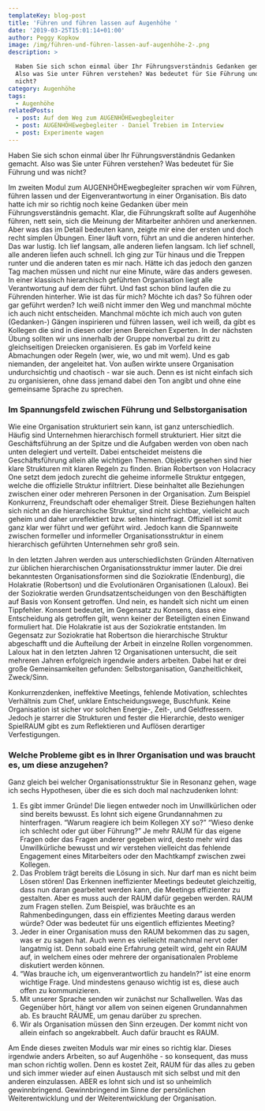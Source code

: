 ```yaml
---
templateKey: blog-post
title: 'Führen und führen lassen auf Augenhöhe '
date: '2019-03-25T15:01:14+01:00'
author: Peggy Kopkow
image: /img/führen-und-führen-lassen-auf-augenhöhe-2-.png
description: >

  Haben Sie sich schon einmal über Ihr Führungsverständnis Gedanken gemacht.
  Also was Sie unter Führen verstehen? Was bedeutet für Sie Führung und was
  nicht? 
category: Augenhöhe
tags:
  - Augenhöhe
relatedPosts:
  - post: Auf dem Weg zum AUGENHÖHEwegbegleiter
  - post: AUGENHÖHEwegbegleiter - Daniel Trebien im Interview
  - post: Experimente wagen
---
```

Haben Sie sich schon einmal über Ihr Führungsverständnis Gedanken gemacht. Also was Sie unter Führen verstehen? Was bedeutet für Sie Führung und was nicht? 

Im zweiten Modul zum AUGENHÖHEwegbegleiter sprachen wir vom Führen, führen lassen und der Eigenverantwortung in einer Organisation. Bis dato hatte ich mir so richtig noch keine Gedanken über mein Führungsverständnis gemacht. Klar, die Führungskraft sollte auf Augenhöhe führen, nett sein, sich die Meinung der Mitarbeiter anhören und anerkennen. Aber was das im Detail bedeuten kann, zeigte mir eine der ersten und doch recht simplen Übungen. Einer läuft vorn, führt an und die anderen hinterher. Das war lustig. Ich lief langsam, alle anderen liefen langsam. Ich lief schnell, alle anderen liefen auch schnell. Ich ging zur Tür hinaus und die Treppen runter und die anderen taten es mir nach. Hätte ich das jedoch den ganzen Tag machen müssen und nicht nur eine Minute, wäre das anders gewesen. In einer klassisch hierarchisch geführten Organisation liegt alle Verantwortung auf dem der führt. Und fast schon blind laufen die zu Führenden hinterher. Wie ist das für mich? Möchte ich das? So führen oder gar geführt werden? Ich weiß nicht immer den Weg und manchmal möchte ich auch nicht entscheiden. Manchmal möchte ich mich auch von guten (Gedanken-) Gängen inspirieren und führen lassen, weil ich weiß, da gibt es Kollegen die sind in diesen oder jenen Bereichen Experten. In der nächsten Übung sollten wir uns innerhalb der Gruppe nonverbal zu dritt zu gleichseitigen Dreiecken organisieren. Es gab im Vorfeld keine Abmachungen oder Regeln (wer, wie, wo und mit wem). Und es gab niemanden, der angeleitet hat. Von außen wirkte unsere Organisation undurchsichtig und chaotisch - war sie auch. Denn es ist nicht einfach sich zu organisieren, ohne dass jemand dabei den Ton angibt und ohne eine gemeinsame Sprache zu sprechen. 

### Im Spannungsfeld zwischen Führung und Selbstorganisation

Wie eine Organisation strukturiert sein kann, ist ganz unterschiedlich. Häufig sind Unternehmen hierarchisch formell strukturiert. Hier sitzt die Geschäftsführung an der Spitze und die Aufgaben werden von oben nach unten delegiert und verteilt. Dabei entscheidet meistens die Geschäftsführung allein alle wichtigen Themen. Objektiv gesehen sind hier klare Strukturen mit klaren Regeln zu finden. Brian Robertson von Holacracy One setzt dem jedoch zurecht die geheime informelle Struktur entgegen, welche die offizielle Struktur infiltriert. Diese beinhaltet alle Beziehungen zwischen einer oder mehreren Personen in der Organisation. Zum Beispiel Konkurrenz, Freundschaft oder ehemaliger Streit. Diese Beziehungen halten sich nicht an die hierarchische Struktur, sind nicht sichtbar, vielleicht auch geheim und daher unreflektiert bzw. selten hinterfragt. Offiziell ist somit ganz klar wer führt und wer geführt wird. Jedoch kann die Spannweite zwischen formeller und informeller Organisationsstruktur in einem hierarchisch geführten Unternehmen sehr groß sein.

In den letzten Jahren werden aus unterschiedlichsten Gründen Alternativen zur üblichen hierarchischen Organisationsstruktur immer lauter. Die drei bekanntesten Organisationsformen sind die Soziokratie (Endenburg), die Holakratie (Robertson) und die Evolutionären Organisationen (Laloux). Bei der Soziokratie werden Grundsatzentscheidungen von den Beschäftigten auf Basis von Konsent getroffen. Und nein, es handelt sich nicht um einen Tippfehler. Konsent bedeutet, im Gegensatz zu Konsens, dass eine Entscheidung als getroffen gilt, wenn keiner der Beteiligten einen Einwand formuliert hat. Die Holakratie ist aus der Soziokratie entstanden. Im Gegensatz zur Soziokratie hat Robertson die hierarchische Struktur abgeschafft und die Aufteilung der Arbeit in einzelne Rollen vorgenommen. Laloux hat in den letzten Jahren 12 Organisationen untersucht, die seit mehreren Jahren erfolgreich irgendwie anders arbeiten. Dabei hat er drei große Gemeinsamkeiten gefunden: Selbstorganisation, Ganzheitlichkeit, Zweck/Sinn.

Konkurrenzdenken, ineffektive Meetings, fehlende Motivation, schlechtes Verhältnis zum Chef, unklare Entscheidungswege, Buschfunk. Keine Organisation ist sicher vor solchen Energie-, Zeit-, und Geldfressern. Jedoch je starrer die Strukturen und fester die Hierarchie, desto weniger SpielRAUM gibt es zum Reflektieren und Auflösen derartiger Verfestigungen.

### Welche Probleme gibt es in Ihrer Organisation und was braucht es, um diese anzugehen?

Ganz gleich bei welcher Organisationsstruktur Sie in Resonanz gehen, wage ich sechs Hypothesen, über die es sich doch mal nachzudenken lohnt:

1. Es gibt immer Gründe! Die liegen entweder noch im Unwillkürlichen oder sind bereits bewusst. Es lohnt sich eigene Grundannahmen zu hinterfragen. “Warum reagiere ich beim Kollegen XY so?” “Wieso denke ich schlecht oder gut über Führung?” Je mehr RAUM für das eigene Fragen oder das Fragen anderer gegeben wird, desto mehr wird das Unwillkürliche bewusst und wir verstehen vielleicht das fehlende Engagement eines Mitarbeiters oder den Machtkampf zwischen zwei Kollegen.
2. Das Problem trägt bereits die Lösung in sich. Nur darf man es nicht beim Lösen stören! Das Erkennen ineffizienter Meetings bedeutet gleichzeitig, dass nun daran gearbeitet werden kann, die Meetings effizienter zu gestalten. Aber es muss auch der RAUM dafür gegeben werden. RAUM zum Fragen stellen. Zum Beispiel, was bräuchte es an Rahmenbedingungen, dass ein effizientes Meeting daraus werden würde? Oder was bedeutet für uns eigentlich effizientes Meeting? 
3. Jeder in einer Organisation muss den RAUM bekommen das zu sagen, was er zu sagen hat. Auch wenn es vielleicht manchmal nervt oder langatmig ist. Denn sobald eine Erfahrung geteilt wird, geht ein RAUM auf, in welchem eines oder mehrere der organisationalen Probleme diskutiert werden können.
4. “Was brauche ich, um eigenverantwortlich zu handeln?” ist eine enorm wichtige Frage. Und mindestens genauso wichtig ist es, diese auch offen zu kommunizieren. 
5. Mit unserer Sprache senden wir zunächst nur Schallwellen. Was das Gegenüber hört, hängt vor allem von seinen eigenen Grundannahmen ab. Es braucht RÄUME, um genau darüber zu sprechen.
6. Wir als Organisation müssen den Sinn erzeugen. Der kommt nicht von allein einfach so angekrabbelt. Auch dafür braucht es RAUM.

Am Ende dieses zweiten Moduls war mir eines so richtig klar. Dieses irgendwie anders Arbeiten, so auf Augenhöhe - so konsequent, das muss man schon richtig wollen. Denn es kostet Zeit, RAUM für das alles zu geben und sich immer wieder auf einen Austausch mit sich selbst und mit den anderen einzulassen. ABER es lohnt sich und ist so unheimlich gewinnbringend. Gewinnbringend im Sinne der persönlichen Weiterentwicklung und der Weiterentwicklung der Organisation.
